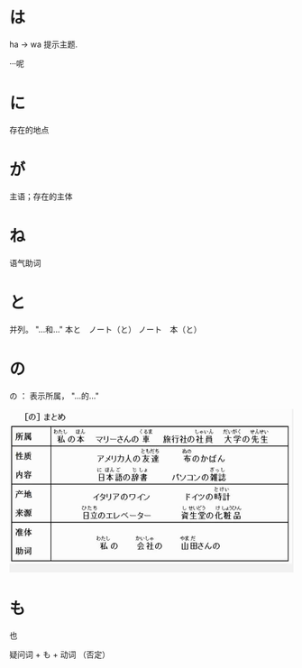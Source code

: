 
# は

ha -> wa 提示主题.

···呢

# に

存在的地点

# が

主语；存在的主体

# ね

语气助词

# と

并列。 "...和..."
本と　ノート（と）   ノート　本（と）

# の 

の ： 表示所属， "...的..."

![](./_image/2017-07-08-23-41-41.jpg)


# も

也

疑问词 + も + 动词 （否定）
